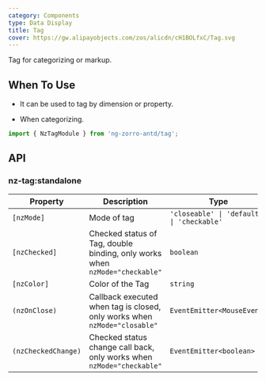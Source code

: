 ```yaml
---
category: Components
type: Data Display
title: Tag
cover: https://gw.alipayobjects.com/zos/alicdn/cH1BOLfxC/Tag.svg
---
```


Tag for categorizing or markup.

## When To Use

- It can be used to tag by dimension or property.

- When categorizing.

```ts
import { NzTagModule } from 'ng-zorro-antd/tag';
```

## API

### nz-tag:standalone

| Property            | Description                                                                 | Type                                      | Default     |
| ------------------- | --------------------------------------------------------------------------- | ----------------------------------------- | ----------- |
| `[nzMode]`          | Mode of tag                                                                 | `'closeable' \| 'default' \| 'checkable'` | `'default'` |
| `[nzChecked]`       | Checked status of Tag, double binding, only works when `nzMode="checkable"` | `boolean`                                 | `false`     |
| `[nzColor]`         | Color of the Tag                                                            | `string`                                  | -           |
| `(nzOnClose)`       | Callback executed when tag is closed, only works when `nzMode="closable"`   | `EventEmitter<MouseEvent>`                | -           |
| `(nzCheckedChange)` | Checked status change call back, only works when `nzMode="checkable"`       | `EventEmitter<boolean>`                   | -           |
